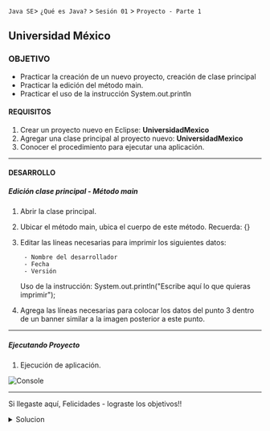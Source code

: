 `Java SE`> `¿Qué es Java?` > `Sesión 01` > `Proyecto - Parte 1`

## Universidad México

### OBJETIVO

- Practicar la creación de un nuevo proyecto, creación de clase principal
- Practicar la edición del método main.
- Practicar el uso de la instrucción System.out.println

#### REQUISITOS

1. Crear un proyecto nuevo en Eclipse: <b>UniversidadMexico</b>
2. Agregar una clase principal al proyecto nuevo: <b>UniversidadMexico</b>
3. Conocer el procedimiento para ejecutar una aplicación.

<hr>

#### DESARROLLO

##### Edición clase principal - Método main

1. Abrir la clase principal.
2. Ubicar el método main, ubica el cuerpo de este método. Recuerda: {}
3. Editar las líneas necesarias para imprimir los siguientes datos:

        - Nombre del desarrollador
        - Fecha
        - Versión        

   Uso de la instrucción: System.out.println("Escribe aquí lo que quieras imprimir");
   
4. Agrega las líneas necesarias para colocar los datos del punto 3 dentro de un banner similar a la imagen posterior a este punto.

<hr>

##### Ejecutando Proyecto

1. Ejecución de aplicación. 
   
![Console](https://user-images.githubusercontent.com/56565204/66931884-65c95080-effc-11e9-98bd-785f9d6c6e5a.png)
<hr> 

Si llegaste aquí, Felicidades - lograste los objetivos!!

<details>
	<summary>Solucion</summary>
	<p> 1. Crear un nuevo JavaProyect en Eclipse </p>
	<p> 2. Asignarle el nombre UniversidadMexico </p>
	<p> 3. Crear una clase principal, asignarle el nombre UniversidadMexico </p>
        <p> 4. Repite el uso de la instrucción System.out.println..., para generar el banner solicitado </p>
	<p> 5. Ejecutar Proyecto </p>
</details> 


